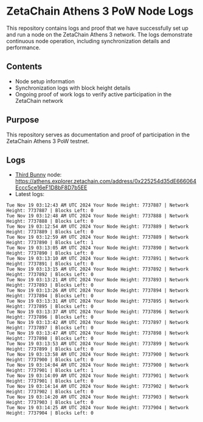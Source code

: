 # ZetaChain Athens 3 PoW Node Logs
This repository contains logs and proof that we have successfully set up and run a node on the ZetaChain Athens 3 network. The logs demonstrate continuous node operation, including synchronization details and performance.

## Contents
- Node setup information
- Synchronization logs with block height details
- Ongoing proof of work logs to verify active participation in the ZetaChain network

## Purpose
This repository serves as documentation and proof of participation in the ZetaChain Athens 3 PoW testnet.

## Logs

- [Third Bunny](https://thirdbunny.xyz/) node: https://athens.explorer.zetachain.com/address/0x225254d35dE666064Eccc5ce16eF1D8bF8D7b5EE
- Latest logs:
```
Tue Nov 19 03:12:43 AM UTC 2024 Your Node Height: 7737887 | Network Height: 7737887 | Blocks Left: 0
Tue Nov 19 03:12:48 AM UTC 2024 Your Node Height: 7737888 | Network Height: 7737888 | Blocks Left: 0
Tue Nov 19 03:12:54 AM UTC 2024 Your Node Height: 7737889 | Network Height: 7737889 | Blocks Left: 0
Tue Nov 19 03:12:59 AM UTC 2024 Your Node Height: 7737889 | Network Height: 7737890 | Blocks Left: 1
Tue Nov 19 03:13:05 AM UTC 2024 Your Node Height: 7737890 | Network Height: 7737890 | Blocks Left: 0
Tue Nov 19 03:13:10 AM UTC 2024 Your Node Height: 7737891 | Network Height: 7737891 | Blocks Left: 0
Tue Nov 19 03:13:15 AM UTC 2024 Your Node Height: 7737892 | Network Height: 7737892 | Blocks Left: 0
Tue Nov 19 03:13:21 AM UTC 2024 Your Node Height: 7737893 | Network Height: 7737893 | Blocks Left: 0
Tue Nov 19 03:13:26 AM UTC 2024 Your Node Height: 7737894 | Network Height: 7737894 | Blocks Left: 0
Tue Nov 19 03:13:31 AM UTC 2024 Your Node Height: 7737895 | Network Height: 7737895 | Blocks Left: 0
Tue Nov 19 03:13:37 AM UTC 2024 Your Node Height: 7737896 | Network Height: 7737896 | Blocks Left: 0
Tue Nov 19 03:13:42 AM UTC 2024 Your Node Height: 7737897 | Network Height: 7737897 | Blocks Left: 0
Tue Nov 19 03:13:47 AM UTC 2024 Your Node Height: 7737898 | Network Height: 7737898 | Blocks Left: 0
Tue Nov 19 03:13:53 AM UTC 2024 Your Node Height: 7737899 | Network Height: 7737899 | Blocks Left: 0
Tue Nov 19 03:13:58 AM UTC 2024 Your Node Height: 7737900 | Network Height: 7737900 | Blocks Left: 0
Tue Nov 19 03:14:04 AM UTC 2024 Your Node Height: 7737900 | Network Height: 7737901 | Blocks Left: 1
Tue Nov 19 03:14:09 AM UTC 2024 Your Node Height: 7737901 | Network Height: 7737901 | Blocks Left: 0
Tue Nov 19 03:14:14 AM UTC 2024 Your Node Height: 7737902 | Network Height: 7737902 | Blocks Left: 0
Tue Nov 19 03:14:20 AM UTC 2024 Your Node Height: 7737903 | Network Height: 7737903 | Blocks Left: 0
Tue Nov 19 03:14:25 AM UTC 2024 Your Node Height: 7737904 | Network Height: 7737904 | Blocks Left: 0
```
